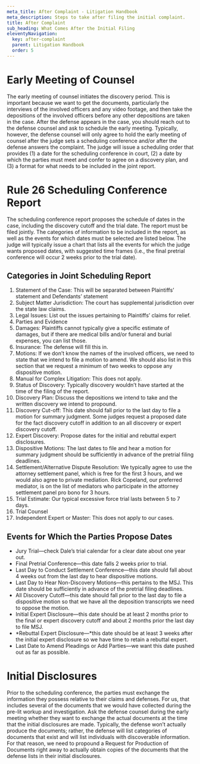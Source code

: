 ```yaml
---
meta_title: After Complaint - Litigation Handbook
meta_description: Steps to take after filing the initial complaint.
title: After Complaint
sub_heading: What Comes After the Initial Filing
eleventyNavigation:
  key: after-complaint
  parent: Litigation Handbook
  order: 5
---
```


# Early Meeting of Counsel

The early meeting of counsel initiates the discovery period. This is important because we want to get the documents, particularly the interviews of the involved officers and any video footage, and then take the depositions of the involved officers before any other depositions are taken in the case. After the defense appears in the case, you should reach out to the defense counsel and ask to schedule the early meeting. Typically, however, the defense counsel will only agree to hold the early meeting of counsel after the judge sets a scheduling conference and/or after the defense answers the complaint. The judge will issue a scheduling order that provides (1) a date for the scheduling conference in court, (2) a date by which the parties must meet and confer to agree on a discovery plan, and (3) a format for what needs to be included in the joint report.

# Rule 26 Scheduling Conference Report

The scheduling conference report proposes the schedule of dates in the case, including the discovery cutoff and the trial date. The report must be filed jointly. The categories of information to be included in the report, as well as the events for which dates must be selected are listed below. The judge will typically issue a chart that lists all the events for which the judge wants proposed dates, with suggested time frames (i.e., the final pretrial conference will occur 2 weeks prior to the trial date).

## Categories in Joint Scheduling Report

1.  Statement of the Case: This will be separated between Plaintiffs’ statement and Defendants’ statement
2.  Subject Matter Jurisdiction: The court has supplemental jurisdiction over the state law claims.
3.  Legal Issues: List out the issues pertaining to Plaintiffs’ claims for relief.
4.  Parties and Evidence
5.  Damages: Plaintiffs cannot typically give a specific estimate of damages, but if there are medical bills and/or funeral and burial expenses, you can list those.
6.  Insurance: The defense will fill this in.
7.  Motions: If we don’t know the names of the involved officers, we need to state that we intend to file a motion to amend. We should also list in this section that we request a minimum of two weeks to oppose any dispositive motion.
8.  Manual for Complex Litigation: This does not apply.
9.  Status of Discovery: Typically discovery wouldn’t have started at the time of the filing of the report.
10.  Discovery Plan: Discuss the depositions we intend to take and the written discovery we intend to propound.
11.  Discovery Cut-off: This date should fall prior to the last day to file a motion for summary judgment. Some judges request a proposed date for the fact discovery cutoff in addition to an all discovery or expert discovery cutoff.
12.  Expert Discovery: Propose dates for the initial and rebuttal expert disclosures.
13.  Dispositive Motions: The last dates to file and hear a motion for summary judgment should be sufficiently in advance of the pretrial filing deadlines.
14.  Settlement/Alternative Dispute Resolution: We typically agree to use the attorney settlement panel, which is free for the first 3 hours, and we would also agree to private mediation. Rick Copeland, our preferred mediator, is on the list of mediators who participate in the attorney settlement panel pro bono for 3 hours.
15.  Trial Estimate: Our typical excessive force trial lasts between 5 to 7 days.
16.  Trial Counsel
17.  Independent Expert or Master: This does not apply to our cases.

## Events for Which the Parties Propose Dates

-   Jury Trial—check Dale’s trial calendar for a clear date about one year out.
-   Final Pretrial Conference—this date falls 2 weeks prior to trial.
-   Last Day to Conduct Settlement Conference—this date should fall about 4 weeks out from the last day to hear dispositive motions.
-   Last Day to Hear Non-Discovery Motions—this pertains to the MSJ. This date should be sufficiently in advance of the pretrial filing deadlines.
-   All Discovery Cutoff—this date should fall prior to the last day to file a dispositive motion so that we have all the deposition transcripts we need to oppose the motion.
-   Initial Expert Disclosure—this date should be at least 2 months prior to the final or expert discovery cutoff and about 2 months prior the last day to file MSJ.
-   *Rebuttal Expert Disclosure—*this date should be at least 3 weeks after the initial expert disclosure so we have time to retain a rebuttal expert.
-   Last Date to Amend Pleadings or Add Parties—we want this date pushed out as far as possible.

# Initial Disclosures

Prior to the scheduling conference, the parties must exchange the information they possess relative to their claims and defenses. For us, that includes several of the documents that we would have collected during the pre-lit workup and investigation. Ask the defense counsel during the early meeting whether they want to exchange the actual documents at the time that the initial disclosures are made. Typically, the defense won’t actually produce the documents; rather, the defense will list categories of documents that exist and will list individuals with discoverable information. For that reason, we need to propound a Request for Production of Documents right away to actually obtain copies of the documents that the defense lists in their initial disclosures.